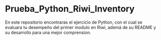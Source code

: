 # Prueba_Python_Riwi_Inventory
En este repositorio encontraras el ejercicio de Python, con el cual se evaluara tu desempeño del primer modulo en Riwi, ademá de su README y su desarrollo para una mejor comprensíon.
